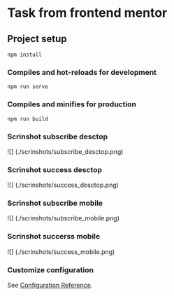 # Task from frontend mentor

## Project setup
```
npm install
```

### Compiles and hot-reloads for development
```
npm run serve
```

### Compiles and minifies for production
```
npm run build
```
### Scrinshot subscribe desctop 
![] (./scrinshots/subscribe_desctop.png)

### Scrinshot success desctop 
![] (./scrinshots/success_desctop.png)

### Scrinshot subscribe mobile 
![] (./scrinshots/subscribe_mobile.png)

### Scrinshot succerss mobile 
![] (./scrinshots/success_mobile.png)

### Customize configuration
See [Configuration Reference](https://cli.vuejs.org/config/).
